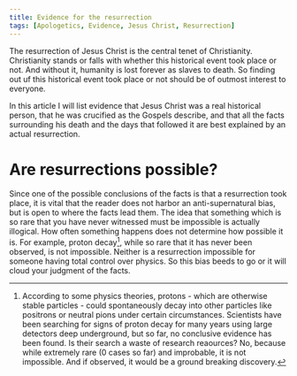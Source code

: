 ```yaml
---
title: Evidence for the resurrection
tags: [Apologetics, Evidence, Jesus Christ, Resurrection]
---
```

The resurrection of Jesus Christ is the central tenet of Christianity. Christianity stands or falls with whether this historical event took place or not. And without it, humanity is lost forever as slaves to death. So finding out uf this historical event took place or not should be of outmost interest to everyone.

In this article I will list evidence that Jesus Christ was a real historical person, that he was crucified as the Gospels describe, and that all the facts surrounding his death and the days that followed it are best explained by an actual resurrection.

# Are resurrections possible?

Since one of the possible conclusions of the facts is that a resurrection took place, it is vital that the reader does not harbor an anti-supernatural bias, but is open to where the facts lead them. The idea that something which is so rare that you have never witnessed must be impossible is actually illogical. How often something happens does not determine how possible it is. For example, proton decay[^proton], while so rare that it has never been observed, is not impossible. Neither is a resurrection impossible for someone having total control over physics. So this bias beeds to go or it will cloud your judgment of the facts.

[^proton]: According to some physics theories, protons - which are otherwise stable particles - could spontaneously decay into other particles like positrons or neutral pions under certain circumstances. Scientists have been searching for signs of proton decay for many years using large detectors deep underground, but so far, no conclusive evidence has been found. Is their search a waste of research reaources? No, because while extremely rare (0 cases so far) and improbable, it is not impossible. And if observed, it would be a ground breaking discovery.
